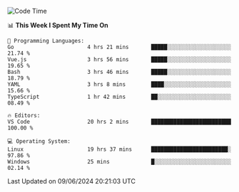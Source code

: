 
<!--START_SECTION:waka-->
![Code Time](http://img.shields.io/badge/Code%20Time-680%20hrs%2020%20mins-blue)

📊 **This Week I Spent My Time On** 

```text
💬 Programming Languages: 
Go                       4 hrs 21 mins       █████░░░░░░░░░░░░░░░░░░░░   21.74 % 
Vue.js                   3 hrs 56 mins       █████░░░░░░░░░░░░░░░░░░░░   19.65 % 
Bash                     3 hrs 46 mins       █████░░░░░░░░░░░░░░░░░░░░   18.79 % 
YAML                     3 hrs 8 mins        ████░░░░░░░░░░░░░░░░░░░░░   15.66 % 
TypeScript               1 hr 42 mins        ██░░░░░░░░░░░░░░░░░░░░░░░   08.49 % 

🔥 Editors: 
VS Code                  20 hrs 2 mins       █████████████████████████   100.00 % 

💻 Operating System: 
Linux                    19 hrs 37 mins      ████████████████████████░   97.86 % 
Windows                  25 mins             █░░░░░░░░░░░░░░░░░░░░░░░░   02.14 % 
```


 Last Updated on 09/06/2024 20:21:03 UTC
<!--END_SECTION:waka-->
